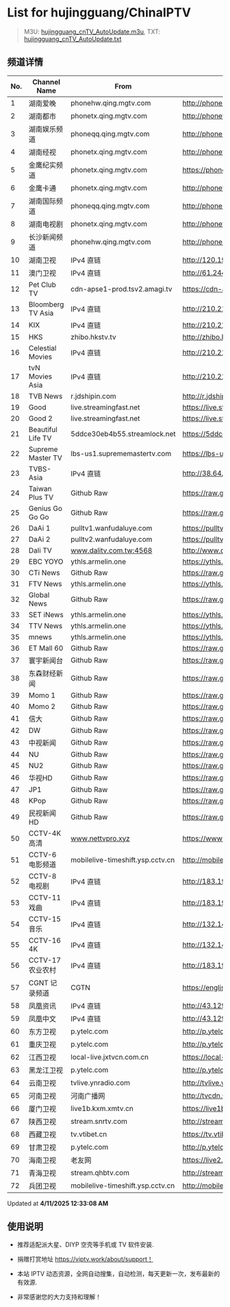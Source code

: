 # List for **hujingguang/ChinaIPTV**

> M3U: [hujingguang_cnTV_AutoUpdate.m3u](./hujingguang_cnTV_AutoUpdate.m3u ), TXT: [hujingguang_cnTV_AutoUpdate.txt](./txt/hujingguang_cnTV_AutoUpdate.txt )

## 频道详情

| No. | Channel Name | From | Source |
| --- | ------------ | ---- | ------ |
| 1 | 湖南爱晚 | phonehw.qing.mgtv.com | <http://phonehw.qing.mgtv.com/nn_live/nn_x64/dWlwPTEwMy4zOS4yMjYuMTAwJnFpZD0mY2RuZXhfaWQ9aHdfcGhvbmUmcz03ZGVhNjRjZDllYjk1MjQwNTBmNTA0ODc2NWQ3MTU0OCZ1aWQ9JnV1aWQ9MzEyZDU2YTVlMzkyYmE4MWQ0ODc0ZmY1Y2IxNzYxZDQtNjcyN2UyNjQmdj0yJmFzPTAmZXM9MTc0NDMyNzE1MQ,,/HNGGMPP360.m3u8> |
| 2 | 湖南都市 | phonetx.qing.mgtv.com | <http://phonetx.qing.mgtv.com/nn_live/nn_x64/dWlwPTEwMy4zOS4yMjYuMTAwJnFpZD0mY2RuZXhfaWQ9dHhfcGhvbmVfbGl2ZSZzPWQ1YTA3MmUzYjQyOWM2MTVmNzg1Y2MxYzM3MWJmMzMwJnVpZD0mdXVpZD02YjhiYmZlYzFkNDIwYjY5MTFiYWQyMDk4YmZlMDJhMi02NzI3ZTI2NCZ2PTImYXM9MCZlcz0xNzQ0MzE4MTYy/HNDSMPP360.m3u8> |
| 3 | 湖南娱乐频道 | phoneqq.qing.mgtv.com | <http://phoneqq.qing.mgtv.com/nn_live/nn_x64/dWlwPTEwMy4zOS4yMjYuMTAwJnFpZD0mY2RuZXhfaWQ9cXFfcGhvbmVfbGl2ZSZzPTM5YjE4MzJlMTg4NDBmYTIwNjc0MDJkYTJhZDE2YjgxJnVpZD0mdXVpZD1mYmVkZWQ2YTFmODRhZGY3MTYzMTkyODk1OTRmMGU5Yi02NzI3ZTI2NCZ2PTImYXM9MCZlcz0xNzQ0MzI4NzQ1/HNYLMPP360.m3u8> |
| 4 | 湖南经视 | phonetx.qing.mgtv.com | <http://phonetx.qing.mgtv.com/nn_live/nn_x64/dWlwPTEwMy4zOS4yMjYuMTAwJnFpZD0mY2RuZXhfaWQ9dHhfcGhvbmVfbGl2ZSZzPTQwNmUwOGI3YjNlOGI4NTZmMzAwZDc1ZTc3MmU2OTVmJnVpZD0mdXVpZD0xNzhlOThiM2JlMmY3OTQ2NGRiYmQ2OGM3OGNiMjRiMC02NzI3ZTI2NCZ2PTImYXM9MCZlcz0xNzQ0MzIyODMx/HNJSMPP360.m3u8> |
| 5 | 金鹰纪实频道 | phonetx.qing.mgtv.com | <https://phonetx.qing.mgtv.com/nn_live/nn_x64/dWlwPTEwMy4zOS4yMjYuMTAwJnFpZD0mY2RuZXhfaWQ9dHhfcGhvbmVfbGl2ZSZzPTUyNTdmODU0NDdlMDJlMzg0YjgxNTA4ODMxNzc5ODlkJnVpZD0mdXVpZD00OTFiZDBkMWYyNjE0Mzc5NGQ2ZTUwZDg2OTg1OTcwOS02NzI3ZTI2NCZ2PTImYXM9MCZlcz0xNzQ0MzE4NzI5/JYJSMPP360.m3u8> |
| 6 | 金鹰卡通 | phonetx.qing.mgtv.com | <http://phonetx.qing.mgtv.com/nn_live/nn_x64/dWlwPTEwMy4zOS4yMjYuMTAwJnFpZD0mY2RuZXhfaWQ9dHhfcGhvbmVfbGl2ZSZzPTNlNjBhNzc3OWM2YTM5M2Q0MTM5ZDM2MDE0MDg0OWZkJnVpZD0mdXVpZD01OWZmNWJhMDc3NzE3MzhiY2IyZTk2ZjYxZGU0MjU5NS02NzI3ZTI2NCZ2PTImYXM9MCZlcz0xNzQ0MzI0MzM4/JYKTMPP360.m3u8> |
| 7 | 湖南国际频道 | phoneqq.qing.mgtv.com | <http://phoneqq.qing.mgtv.com/nn_live/nn_x64/dWlwPTEwMy4zOS4yMjYuMTAwJnFpZD0mY2RuZXhfaWQ9cXFfcGhvbmVfbGl2ZSZzPTZhMGQ4ZmIwMWNlZjFjNTNkYTA3MjBlNGYxOWU4N2Q2JnVpZD0mdXVpZD0xMmE4NjIzMDdiMGUwNmM2NTliOTg1OGNjMWM5NmExYy02NzI3ZTI2NCZ2PTImYXM9MCZlcz0xNzQ0MzI2MDI1/HNGJMPP360.m3u8> |
| 8 | 湖南电视剧 | phonetx.qing.mgtv.com | <http://phonetx.qing.mgtv.com/nn_live/nn_x64/dWlwPTEwMy4zOS4yMjYuMTAwJnFpZD0mY2RuZXhfaWQ9dHhfcGhvbmVfbGl2ZSZzPTJlMGFjZmRhMWUxZGFjMzQwMDk2ODRjYWIxZmU0ODQzJnVpZD0mdXVpZD0xNjY3MWZhMzFkOThhYjBmNjMxMTMyMTQ5ZThjMDU5ZS02NzI3ZTI2NCZ2PTImYXM9MCZlcz0xNzQ0MzI1ODQ0/HNDSJMPP360.m3u8> |
| 9 | 长沙新闻频道 | phonehw.qing.mgtv.com | <http://phonehw.qing.mgtv.com/nn_live/nn_x64/dWlwPTEwMy4zOS4yMjYuMTAwJnFpZD0mY2RuZXhfaWQ9aHdfcGhvbmUmcz03MjQ2YjZjODE3YTUzZjE5MWZiYTNjZDgwMTgwNDk5NCZ1aWQ9JnV1aWQ9ZTZlZGMzNTFlN2FiZDg0ZTUxODMyMTdkYzBjMWRiNjEtNjcyN2UyNjQmdj0yJmFzPTAmZXM9MTc0NDMyOTMzMQ,,/CSXWMPP360.m3u8> |
| 10 | 湖南卫视 | IPv4 直链 | <http://120.196.232.43:8088/rrs03.hw.gmcc.net/PLTV/651/224/3221226698/1.m3u8> |
| 11 | 澳门卫视 | IPv4 直链 | <http://61.244.22.4/ch1/ch1.live/playlist.m3u8> |
| 12 | Pet Club TV | cdn-apse1-prod.tsv2.amagi.tv | <https://cdn-apse1-prod.tsv2.amagi.tv/linear/amg01076-lightningintern-petclub-samsungnz/playlist.m3u8> |
| 13 | Bloomberg TV Asia | IPv4 直链 | <http://210.210.155.37/dr9445/h/h03/index.m3u8> |
| 14 | KIX | IPv4 直链 | <http://210.210.155.37/dr9445/h/h07/index.m3u8> |
| 15 | HKS | zhibo.hkstv.tv | <http://zhibo.hkstv.tv/livestream/mutfysrq/playlist.m3u8> |
| 16 | Celestial Movies | IPv4 直链 | <http://210.210.155.37/dr9445/h/h14/index.m3u8> |
| 17 | tvN Movies Asia | IPv4 直链 | <http://210.210.155.37/dr9445/h/h21/index.m3u8> |
| 18 | TVB News | r.jdshipin.com | <http://r.jdshipin.com/CkuBd> |
| 19 | Good | live.streamingfast.net | <https://live.streamingfast.net/osmflivech1.m3u8> |
| 20 | Good 2 | live.streamingfast.net | <https://live.streamingfast.net/osmflivech2.m3u8> |
| 21 | Beautiful Life TV | 5ddce30eb4b55.streamlock.net | <https://5ddce30eb4b55.streamlock.net/bltvhd/bltv1/playlist.m3u8> |
| 22 | Supreme Master TV | lbs-us1.suprememastertv.com | <https://lbs-us1.suprememastertv.com/720p.m3u8> |
| 23 | TVBS-Asia | IPv4 直链 | <http://38.64.72.148/hls/modn/list/4005/playlist.m3u8> |
| 24 | Taiwan Plus TV | Github Raw | <https://raw.githubusercontent.com/ChiSheng9/iptv/master/TV78.m3u8> |
| 25 | Genius Go Go Go | Github Raw | <https://raw.githubusercontent.com/ChiSheng9/iptv/master/TV26.m3u8> |
| 26 | DaAi 1 | pulltv1.wanfudaluye.com | <https://pulltv1.wanfudaluye.com/live/tv1.m3u8> |
| 27 | DaAi 2 | pulltv2.wanfudaluye.com | <https://pulltv2.wanfudaluye.com/live/tv2.m3u8> |
| 28 | Dali TV | www.dalitv.com.tw:4568 | <http://www.dalitv.com.tw:4568/live/dali/index.m3u8> |
| 29 | EBC YOYO | ythls.armelin.one | <https://ythls.armelin.one/channel/UCiWRSesvSYmY7YOyz0tv_zQ.m3u8> |
| 30 | CTi News | Github Raw | <https://raw.githubusercontent.com/ChiSheng9/iptv/master/TV28.m3u8> |
| 31 | FTV News | ythls.armelin.one | <https://ythls.armelin.one/channel/UC2VmWn8dAqkzlQqvy02E1PA.m3u8> |
| 32 | Global News | Github Raw | <https://raw.githubusercontent.com/ChiSheng9/iptv/master/TV02.m3u8> |
| 33 | SET iNews | ythls.armelin.one | <https://ythls.armelin.one/channel/UCoNYj9OFHZn3ACmmeRCPwbA.m3u8> |
| 34 | TTV News | ythls.armelin.one | <https://ythls.armelin.one/channel/UC8ROUUjHzEQm-ndb69CX8Ww.m3u8> |
| 35 | mnews | ythls.armelin.one | <https://ythls.armelin.one/channel/UC4LjkybVKXCDlneVXlKAbmw.m3u8> |
| 36 | ET Mall 60 | Github Raw | <https://raw.githubusercontent.com/ChiSheng9/iptv/master/TV18.m3u8> |
| 37 | 寰宇新闻台 | Github Raw | <https://raw.githubusercontent.com/ChiSheng9/iptv/master/TV02.m3u8> |
| 38 | 东森财经新闻 | Github Raw | <https://raw.githubusercontent.com/ChiSheng9/iptv/master/TV03.m3u8> |
| 39 | Momo 1 | Github Raw | <https://raw.githubusercontent.com/ChiSheng9/iptv/master/TV04.m3u8> |
| 40 | Momo 2 | Github Raw | <https://raw.githubusercontent.com/ChiSheng9/iptv/master/TV05.m3u8> |
| 41 | 信大 | Github Raw | <https://raw.githubusercontent.com/ChiSheng9/iptv/master/TV07.m3u8> |
| 42 | DW | Github Raw | <https://raw.githubusercontent.com/ChiSheng9/iptv/master/TV08.m3u8> |
| 43 | 中视新闻 | Github Raw | <https://raw.githubusercontent.com/ChiSheng9/iptv/master/TV09.m3u8> |
| 44 | NU | Github Raw | <https://raw.githubusercontent.com/ChiSheng9/iptv/master/TV10.m3u8> |
| 45 | NU2 | Github Raw | <https://raw.githubusercontent.com/ChiSheng9/iptv/master/TV14.m3u8> |
| 46 | 华视HD | Github Raw | <https://raw.githubusercontent.com/ChiSheng9/iptv/master/TV12.m3u8> |
| 47 | JP1 | Github Raw | <https://raw.githubusercontent.com/ChiSheng9/iptv/master/TV15.m3u8> |
| 48 | KPop | Github Raw | <https://raw.githubusercontent.com/ChiSheng9/iptv/master/TV16.m3u8> |
| 49 | 民视新闻HD | Github Raw | <https://raw.githubusercontent.com/ChiSheng9/iptv/master/TV17.m3u8> |
| 50 | CCTV-4K 高清 | www.nettvpro.xyz | <https://www.nettvpro.xyz/player/videojs.php?url=https://liveop.cctv.cn/hls/4KHD/playlist.m3u8> |
| 51 | CCTV-6 电影频道 | mobilelive-timeshift.ysp.cctv.cn | <http://mobilelive-timeshift.ysp.cctv.cn/timeshift/ysp/2013693901/timeshift.m3u8?delay=0> |
| 52 | CCTV-8 电视剧 | IPv4 直链 | <http://183.196.25.171:808/hls/77/index.m3u8> |
| 53 | CCTV-11 戏曲 | IPv4 直链 | <http://183.196.25.171:808/hls/11/index.m3u8> |
| 54 | CCTV-15 音乐 | IPv4 直链 | <http://132.145.83.157:5000/TVOD/1000000002000008163/ystenlive/index.m3u8> |
| 55 | CCTV-16 4K | IPv4 直链 | <http://132.145.83.157:5000/TVOD/1000000006000233001/ystenlive/index.m3u8> |
| 56 | CCTV-17 农业农村 | IPv4 直链 | <http://183.196.25.171:808/hls/93/index.m3u8> |
| 57 | CGNT 记录频道 | CGTN | <https://english-livebkali.cgtn.com/live/doccgtn_0.m3u8> |
| 58 | 凤凰资讯 | IPv4 直链 | <http://43.129.81.169/qctv.fengshows.cn/live/0701pin72.m3u8> |
| 59 | 凤凰中文 | IPv4 直链 | <http://43.129.81.169/qctv.fengshows.cn/live/0701pcc72.m3u8> |
| 60 | 东方卫视 | p.ytelc.com | <http://p.ytelc.com/m3u8.html?id=http://cc-ynbit-wszhibo.ifengli.com:2000/live/shdfws-hd/2500.m3u8?innersid=6998114529464369318> |
| 61 | 重庆卫视 | p.ytelc.com | <http://p.ytelc.com/videojs.php?id=https://sjlivecdn9.cbg.cn/202504102357/app_2/_definst_/ls_2.stream/chunklist.m3u8> |
| 62 | 江西卫视 | local-live.jxtvcn.com.cn | <https://local-live.jxtvcn.com.cn/live-jxtv/tv_jxtv1.m3u8?source=pc&t=&token=> |
| 63 | 黑龙江卫视 | p.ytelc.com | <http://p.ytelc.com/videojs.php?id=https://idclive.hljtv.com:4430/live/hljws_own.m3u8> |
| 64 | 云南卫视 | tvlive.ynradio.com | <http://tvlive.ynradio.com/live/yunnanweishi/chunks.m3u8> |
| 65 | 河南卫视 | 河南广播网 | <http://tvcdn.stream3.hndt.com/tv/65c4a6d5017e1000b2b6ea2500000000_transios/playlist.m3u8?wsSecret=0ad8f9d86a0bc038a82f425b9d19c48c&wsTime=1744308502> |
| 66 | 厦门卫视 | live1b.kxm.xmtv.cn | <https://live1b.kxm.xmtv.cn/xmtvbf/tvzb/live.m3u8> |
| 67 | 陕西卫视 | stream.snrtv.com | <http://stream.snrtv.com/sxbc-star-fhnpY6.m3u8> |
| 68 | 西藏卫视 | tv.vtibet.cn | <https://tv.vtibet.cn/live/h701F9MpxzPDyE.m3u8?secret=680092da99b7f0351d3050ad3a6855ea&time=67f7ec93> |
| 69 | 甘肃卫视 | p.ytelc.com | <http://p.ytelc.com/videojs.php?id=https://hls.gstv.com.cn/49048r/6e1sy2.m3u8> |
| 70 | 海南卫视 | 老友网 | <https://live2.hnntv.cn/srs/tv/lywsgq.m3u8?_upt=f92db8241744304743> |
| 71 | 青海卫视 | stream.qhbtv.com | <http://stream.qhbtv.com/qhws/sd/live.m3u8?_upt=3fc77c271744304840> |
| 72 | 兵团卫视 | mobilelive-timeshift.ysp.cctv.cn | <http://mobilelive-timeshift.ysp.cctv.cn/timeshift/ysp/2022606701/timeshift.m3u8?delay=0> |

Updated at **4/11/2025 12:33:08 AM**

## 使用说明

- 推荐适配派大星、DIYP 空壳等手机或 TV 软件安装.

- 捐赠打赏地址 <https://viptv.work/about/support！>

- 本站 IPTV 动态资源，全网自动搜集，自动检测，每天更新一次，发布最新的有效源.

- 非常感谢您的大力支持和理解！
